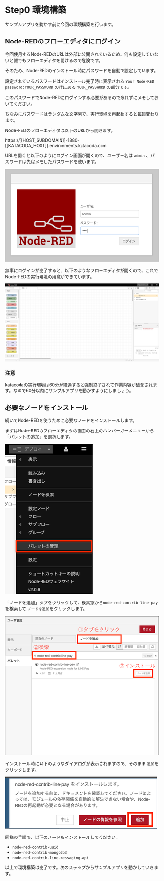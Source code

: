 # Step0 環境構築
サンプルアプリを動かす前に今回の環境構築を行います。

## Node-REDのフローエディタにログイン
今回使用するNode-REDのURLは外部に公開されているため、何も設定していないと誰でもフローエディタを開けるので危険です。

そのため、Node-REDのインストール時にパスワードを自動で設定しています。

設定されているパスワードはインストール完了時に表示される `Your Node-RED password:YOUR_PASSWORD` の行にある `YOUR_PASSWORD` の部分です。

このパスワードでNode-REDにログインする必要があるので忘れずにメモしておいてください。

ちなみにパスワードはランダムな文字列で、実行環境を再起動すると毎回変わります。

Node-REDのフローエディタは以下のURLから開きます。

https://[[HOST_SUBDOMAIN]]-1880-[[KATACODA_HOST]].environments.katacoda.com

URLを開くと以下のようにログイン画面が開くので、ユーザー名は `admin` 、パスワードは先程メモしたパスワードを使います。

![login](./imgs/node-red-login.png)

無事にログインが完了すると、以下のようなフローエディタが開くので、これでNode-REDの実行環境の用意ができています。

![node-red-editor](./imgs/node-red-editor.png)

### 注意
katacodaの実行環境は60分が経過すると強制終了されて作業内容が破棄されます。なので60分以内にサンプルアプリを動かすようにしましょう。

## 必要なノードをインストール
続いてNode-REDを使うために必要なノードをインストールします。

まずはNode-REDのフローエディタの画面の右上のハンバーガーメニューから「パレットの追加」を選択します。

![palette](./imgs/manage-palette.png)

「ノードを追加」タブをクリックして、検索窓から`node-red-contrib-line-pay`を検索して `ノードを追加`をクリックします。

![install](./imgs/install-node.png)

インストール時に以下のようなダイアログが表示されますので、そのまま `追加`をクリックします。

![confirm-install](./imgs/confirm-install.png)

同様の手順で、以下のノードもインストールしてください。

- `node-red-contrib-uuid`
- `node-red-contrib-mongodb3`
- `node-red-contrib-line-messaging-api`

以上で環境構築は完了です。次のステップからサンプルアプリを動かしていきます。
